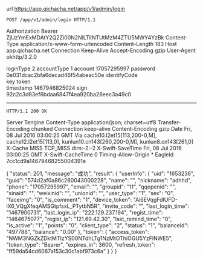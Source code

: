 url https://app.qichacha.net/app/v1/admin/login

	POST /app/v1/admin/login HTTP/1.1
Authorization	Bearer ZjUzYmExMDAtY2Q2Zi00N2NlLTliNTUtMzM4ZTU5MWY4YzBk
Content-Type	application/x-www-form-urlencoded
Content-Length	183
Host	app.qichacha.net
Connection	Keep-Alive
Accept-Encoding	gzip
User-Agent	okhttp/3.2.0


loginType	2
accountType	1
account	17057295997
password	0e031dcac2bfa6decad46f54abeac50e
identifyCode	
key	
token	
timestamp	1467946825024
sign	92c2c3d83ef6bdaa6847f4ea920ba26eec3a49c0


-----


	HTTP/1.1 200 OK
Server	Tengine
Content-Type	application/json; charset=utf8
Transfer-Encoding	chunked
Connection	keep-alive
Content-Encoding	gzip
Date	Fri, 08 Jul 2016 03:00:25 GMT
Via	cache10.l2et15[113,200-0,M], cache12.l2et15[113,0], kunlun10.cn143[260,200-0,M], kunlun8.cn143[261,0]
X-Cache	MISS TCP_MISS dirn:-2:-2
X-Swift-SaveTime	Fri, 08 Jul 2016 03:00:25 GMT
X-Swift-CacheTime	0
Timing-Allow-Origin	*
EagleId	7cc1cd9a14679468255004391e


{
	"status": 201,
	"message": "成功",
	"result": {
		"userInfo": {
			"uid": "1653236",
			"guid": "574d2af0a86c280043000228",
			"name": "",
			"nickname": "adhhd",
			"phone": "17057295997",
			"email": "",
			"groupid": "11",
			"qqopenid": "",
			"sinaid": "",
			"weixinid": "",
			"unionid": "",
			"user_type": "1",
			"sex": "0",
			"faceimg": "0",
			"is_comment": "1",
			"device_token": "Ai6EVqgFdIUFD-lX6_VQgXfeqAMSGtpfsxL_PTytbN5R",
			"invite_code": "",
			"last_login_time": "1467900731",
			"last_login_ip": "222.129.237.194",
			"regist_time": "1464675077",
			"regist_ip": "121.69.42.30",
			"last_remind_time": "0",
			"is_active": "1",
			"points": "0",
			"client_type": "2",
			"status": "1",
			"balanceId": "497788",
			"balance": "0.00"
		},
		"token": {
			"access_token": "NWM3NGZkZDktMTIzYS00NTdhLTg1NzMtOThiOGU5YzFlNWE5",
			"token_type": "Bearer",
			"expires_in": 3600,
			"refresh_token": "ff59da54cd6067a153c30c1abf973c6a"
		}
	}
}